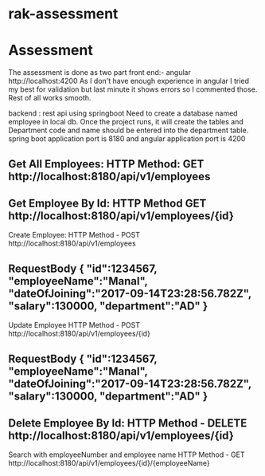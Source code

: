 # rak-assessment
# Assessment

The assessment is done as two part 
front end:- angular http://localhost:4200
As I don't have enough experience in angular I tried my best for validation but last minute it shows errors so I commented those.
 Rest of all works smooth.


backend : rest api using springboot
Need to create a database named employee in local db. 
Once the project runs, it will create the tables and 
Department code and name should be entered into the department table.
spring boot application port is 8180 and angular application port is 4200

Get All Employees:
HTTP Method: GET
http://localhost:8180/api/v1/employees
------------------------------------------------------
Get Employee By Id:
HTTP Method GET
http://localhost:8180/api/v1/employees/{id}
----------------------------------------------------------
Create Employee:
HTTP Method - POST
http://localhost:8180/api/v1/employees

RequestBody
{
   "id":1234567,
    "employeeName":"Manal",
	"dateOfJoining":"2017-09-14T23:28:56.782Z",
	"salary":130000,
	"department":"AD"
}
-------------------------------------------------------------------
Update Employee
HTTP Method - POST
http://localhost:8180/api/v1/employees/{id}

RequestBody
{
   "id":1234567,
    "employeeName":"Manal",
	"dateOfJoining":"2017-09-14T23:28:56.782Z",
	"salary":130000,
	"department":"AD"
}
-----------------------------------------------
Delete Employee By Id:
HTTP Method - DELETE
http://localhost:8180/api/v1/employees/{id}
--------------------------------------------------------------
Search with employeeNumber and employee name
HTTP Method - GET
http://localhost:8180/api/v1/employees/{id}/{employeeName}











